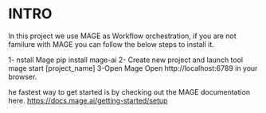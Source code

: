 INTRO
================================================================================

In this project we use MAGE as Workflow orchestration, if you are not familure with MAGE you can follow the below steps to install it.

1- nstall Mage
    pip install mage-ai
2- Create new project and launch tool
    mage start [project_name]
3-Open Mage
    Open http://localhost:6789 in your browser.


he fastest way to get started is by checking out the MAGE documentation here.
    https://docs.mage.ai/getting-started/setup
